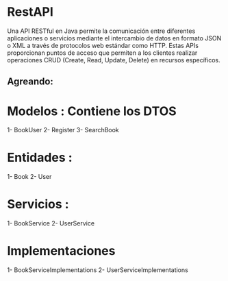 # RestAPI
Una API RESTful en Java permite la comunicación entre diferentes aplicaciones o servicios mediante el intercambio de datos 
en formato JSON o XML a través de protocolos web estándar como HTTP. Estas APIs proporcionan puntos de acceso que permiten
a los clientes realizar operaciones CRUD (Create, Read, Update, Delete) en recursos específicos.

## Agreando:
# Modelos : Contiene los DTOS
1- BookUser
2- Register
3- SearchBook

# Entidades : 
1- Book
2- User

# Servicios :
1- BookService
2- UserService

# Implementaciones
1- BookServiceImplementations
2- UserServiceImplementations
